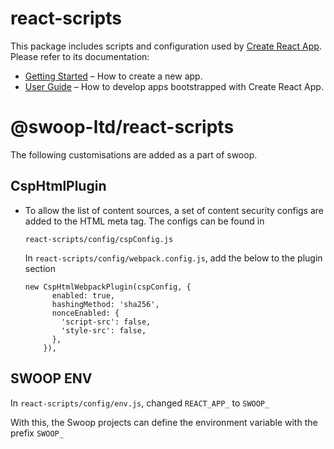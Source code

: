 # react-scripts

This package includes scripts and configuration used by [Create React App](https://github.com/facebook/create-react-app).<br>
Please refer to its documentation:


- [Getting Started](https://facebook.github.io/create-react-app/docs/getting-started) – How to create a new app.
- [User Guide](https://facebook.github.io/create-react-app/) – How to develop apps bootstrapped with Create React App.

# @swoop-ltd/react-scripts

The following customisations are added as a part of swoop.

## CspHtmlPlugin

- To allow the list of content sources, a set of content security configs are added to the HTML meta tag. The configs can be found in

  `react-scripts/config/cspConfig.js`

  In `react-scripts/config/webpack.config.js`, add the below to the plugin section

  ```
  new CspHtmlWebpackPlugin(cspConfig, {
        enabled: true,
        hashingMethod: 'sha256',
        nonceEnabled: {
          'script-src': false,
          'style-src': false,
        },
      }),
  ```

## SWOOP ENV

In `react-scripts/config/env.js`, changed `REACT_APP_` to `SWOOP_`

With this, the Swoop projects can define the environment variable with the prefix `SWOOP_`
